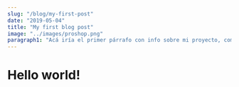 ```yaml
---
slug: "/blog/my-first-post"
date: "2019-05-04"
title: "My first blog post"
image: "../images/proshop.png"
paragraph1: "Acá iría el primer párrafo con info sobre mi proyecto, como lo hice y demás..."
---
```

# Hello world!
